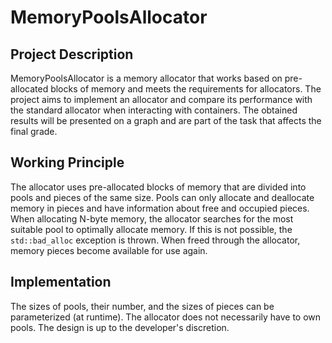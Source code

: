 # MemoryPoolsAllocator

## Project Description

MemoryPoolsAllocator is a memory allocator that works based on pre-allocated blocks of memory and meets the requirements for allocators.
The project aims to implement an allocator and compare its performance with the standard allocator when interacting with containers.
The obtained results will be presented on a graph and are part of the task that affects the final grade.

## Working Principle

The allocator uses pre-allocated blocks of memory that are divided into pools and pieces of the same size. 
Pools can only allocate and deallocate memory in pieces and have information about free and occupied pieces. 
When allocating N-byte memory, the allocator searches for the most suitable pool to optimally allocate memory.
If this is not possible, the `std::bad_alloc` exception is thrown. 
When freed through the allocator, memory pieces become available for use again.

## Implementation

The sizes of pools, their number, and the sizes of pieces can be parameterized (at runtime).
The allocator does not necessarily have to own pools. The design is up to the developer's discretion.

